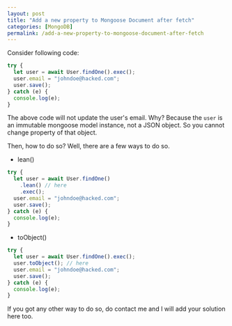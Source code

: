 ```yaml
---
layout: post
title: "Add a new property to Mongoose Document after fetch"
categories: [MongoDB]
permalink: /add-a-new-property-to-mongoose-document-after-fetch
---
```


Consider following code:

```javascript
try {
  let user = await User.findOne().exec();
  user.email = "johndoe@hacked.com";
  user.save();
} catch (e) {
  console.log(e);
}
```

The above code will not update the user's email. Why? Because the `user` is an immutable mongoose model instance, not a JSON object. So you cannot change property of that object.

Then, how to do so? Well, there are a few ways to do so.

- lean()

```javascript
try {
  let user = await User.findOne()
    .lean() // here
    .exec();
  user.email = "johndoe@hacked.com";
  user.save();
} catch (e) {
  console.log(e);
}
```

- toObject()

```javascript
try {
  let user = await User.findOne().exec();
  user.toObject(); // here
  user.email = "johndoe@hacked.com";
  user.save();
} catch (e) {
  console.log(e);
}
```

If you got any other way to do so, do contact me and I will add your solution here too.
